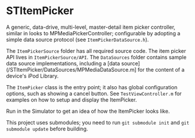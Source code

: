 STItemPicker
==========

A generic, data-drive, multi-level, master-detail item picker controller, similar in looks to MPMediaPickerController; configurable by adopting a simple data source protocol (see `ItemPickerDataSource.h`).

The `ItemPickerSource` folder has all required source code.  The item picker API lives in `ItemPickerSource/API`.  The `DataSources` folder contains sample data source implementations, including a [data source](/STItemPicker/DataSources/MPMediaDataSource.m] for the content of a device's iPod Library.

The `ItemPicker` class is the entry point; it also has global configuration options, such as showing a cancel button.  See `TestViewController.m` for examples on how to setup and display the ItemPicker.

Run in the Simulator to get an idea of how the ItemPicker looks like.

This project uses submodules; you need to run `git submodule init` and `git submodule update` before building.

